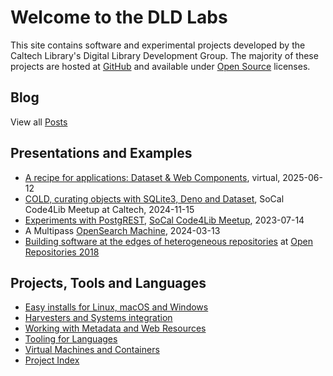 <script type="module" src="modules/ul-flatlake-posts.js"></script>

# Welcome to the DLD Labs

This site contains software and experimental projects developed by the Caltech Library's Digital Library Development Group.  The majority of these projects are hosted at [GitHub](https://github.com/caltechlibrary") and available under [Open Source](https://en.wikipedia.org/wiki/Open_source) licenses.



## Blog

<ul-flatlake-posts href-api="api/posts/all/page-1.json" href-css="css/ul-flatlake-posts.css" max-items="3"></ul-flatlake-posts>

View all [Posts](blog.md) 

## Presentations and Examples

- [A recipe for applications: Dataset & Web Components](https://caltechlibrary.github.io/t2t3_dataset_web_apps/presentation1.html), virtual, 2025-06-12
- [COLD, curating objects with SQLite3, Deno and Dataset](https://caltechlibrary.github.io/cold/presentations/presentation1.html),
 SoCal Code4Lib Meetup at Caltech, 2024-11-15
- [Experiments with PostgREST](https://caltechlibrary.github.io/newt/presentation), [SoCal Code4Lib Meetup](https://www.meetup.com/code4lib-socal/events/293314880/), 2023-07-14
- A Multipass [OpenSearch Machine](https://caltechlibrary.github.io/opensearch-machine), 2024-03-13
- [Building software at the edges of heterogeneous repositories](https://caltechlibrary.github.io/or2018-building-at-the-edges/) at [Open Repositories 2018](http://www.or2018.net/)

## Projects, Tools and Languages

- [Easy installs for Linux, macOS and Windows](installers.md "Easy install instructions for Linux, macOS and Windows for our Go based tools")
- [Harvesters and Systems integration](harvesters-and-system-integration.md)
- [Working with Metadata and Web Resources](web-and-cli-tools.md)
- [Tooling for Languages](languages-and-tooling.md "projects organized around programming language or language support") 
- [Virtual Machines and Containers](virtual-machines-and-containers.md)
- [Project Index](project_index.md "List all GitHub repositories with 'pages' enabled")

